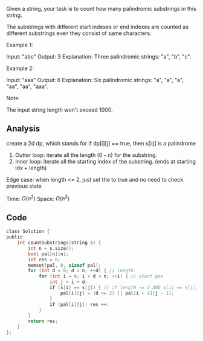 Given a string, your task is to count how many palindromic substrings in this string.

The substrings with different start indexes or end indexes are counted as different substrings even they consist of same characters.

Example 1:

Input: "abc"
Output: 3
Explanation: Three palindromic strings: "a", "b", "c".
 

Example 2:

Input: "aaa"
Output: 6
Explanation: Six palindromic strings: "a", "a", "a", "aa", "aa", "aaa".
 

Note:

The input string length won't exceed 1000.

## Analysis

create a 2d dp, which stands for if dp[i][j] == true, then s[i:j] is a palindrome

1. Outter loop: iterate all the length (0 - n) for the substring.
2. Inner loop: iterate all the starting index of the substring. (ends at starting idx + length)

Edge case: when length <= 2, just set the to true and no need to check previous state

Time: $O(n^2)$
Space: $O(n^2)$

## Code

```c
class Solution {
public:
    int countSubstrings(string s) {
        int n = s.size();
        bool pal[n][n];
        int res = 0;
        memset(pal, 0, sizeof pal);
        for (int d = 0; d < n; ++d) { // length
            for (int i = 0; i + d < n; ++i) { // start pos
                int j = i + d;
                if (s[i] == s[j]) { // if length <= 2 AND s[i] == s[j], simply set pal[i][j] to true
                    pal[i][j] = (d <= 2) || pal[i + 1][j - 1];
                }
                if (pal[i][j]) res ++;
            }
        }
        return res;
    }
};
```